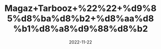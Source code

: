 ---
title: 'Magaz+Tarbooz+%22%22+%d9%85%d8%ba%d8%b2+%d8%aa%d8%b1%d8%a8%d9%88%d8%b2'
date: '2022-11-22' 
metatag: '' 
inventory: '0' 
draft: false 
# meta description 
shortDescripton: 'Unshelled+Dried+WaterMelon+Seeds+%22+Char+Magaz+is+a+powerful+antioxidant+and+thushelps+to+reduce+free+radical+damage+in+the+body.+The+seed+oils+being+a+rich+source+of+fatty+acids+prevents+several+signs+of+aging+like+wrinkles%2c+fine+lines%2c+dark+circles%2c+and+spots.+It+also+reduces+the+risk+of+skin+cancer.'
description: 'Food+Product'
longdescription: ''
tags: ''
brand: ''
subCategory: ''
unit: '50 gm-Pk'
sellCount: '0'
featured: True
# product Price
price: '30.0'
# Product Short Description
shortDescription: 'Unshelled+Dried+WaterMelon+Seeds+%22+Char+Magaz+is+a+powerful+antioxidant+and+thushelps+to+reduce+free+radical+damage+in+the+body.+The+seed+oils+being+a+rich+source+of+fatty+acids+prevents+several+signs+of+aging+like+wrinkles%2c+fine+lines%2c+dark+circles%2c+and+spots.+It+also+reduces+the+risk+of+skin+cancer.'
productID: '00D2357B-072D-ED11-9968-005056B3A416'
type: 'products'
category: 'Food+Product' 
thumnailproduct: 'https://eraconnect.blob.core.windows.net/product-images/aminsaddiquidawakhana/4729e944-4bd8-4c26-a6fa-8dc22f5aacb3.webp' 
images:
  - image: 'https://eraconnect.blob.core.windows.net/product-images/aminsaddiquidawakhana/4729e944-4bd8-4c26-a6fa-8dc22f5aacb3.webp'  
Variants:
---